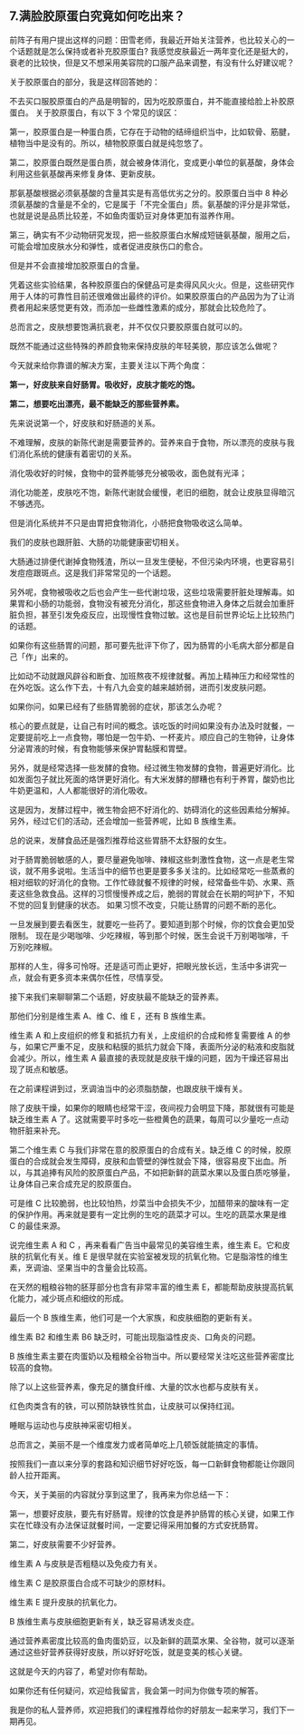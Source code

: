 ## 7.满脸胶原蛋白究竟如何吃出来？
前阵子有用户提出这样的问题：田雪老师，我最近开始关注营养，也比较关心的一个话题就是怎么保持或者补充胶原蛋白? 我感觉皮肤最近一两年变化还是挺大的，衰老的比较快，但是又不想采用美容院的口服产品来调整，有没有什么好建议呢？


关于胶原蛋白的部分，我是这样回答她的：


不去买口服胶原蛋白的产品是明智的，因为吃胶原蛋白，并不能直接给脸上补胶原蛋白。
关于胶原蛋白，有以下 3 个常见的误区：


第一，胶原蛋白是一种蛋白质，它存在于动物的结缔组织当中，比如软骨、筋腱，植物当中是没有的。所以，植物胶原蛋白就是纯忽悠了。


第二，胶原蛋白既然是蛋白质，就会被身体消化，变成更小单位的氨基酸，身体会利用这些氨基酸再来修复身体、更新皮肤。


那氨基酸根据必须氨基酸的含量其实是有高低优劣之分的。胶原蛋白当中 8 种必须氨基酸的含量是不全的，它是属于「不完全蛋白」质。氨基酸的评分是非常低，也就是说是品质比较差，不如鱼肉蛋奶豆对身体更加有滋养作用。


第三，确实有不少动物研究发现，把一些胶原蛋白水解成短链氨基酸，服用之后，可能会增加皮肤水分和弹性，或者促进皮肤伤口的愈合。


但是并不会直接增加胶原蛋白的含量。


凭着这些实验结果，各种胶原蛋白的保健品可是卖得风风火火。但是，这些研究作用于人体的可靠性目前还很难做出最终的评价。如果胶原蛋白的产品因为为了让消费者用起来感觉更有效，而添加一些雌性激素的成分，那就会比较危险了。


总而言之，皮肤想要饱满抗衰老，并不仅仅只要胶原蛋白就可以的。


既然不能通过这些特殊的养颜食物来保持皮肤的年轻美貌，那应该怎么做呢？


今天就来给你靠谱的解决方案，主要关注以下两个角度：


**第一，好皮肤来自好肠胃。吸收好，皮肤才能吃的饱。**


**第二，想要吃出漂亮，最不能缺乏的那些营养素。**


先来说说第一个，好皮肤和好肠道的关系。


不难理解，皮肤的新陈代谢是需要营养的。营养来自于食物，所以漂亮的皮肤与我们消化系统的健康有着密切的关系。


消化吸收好的时候，食物中的营养能够充分被吸收，面色就有光泽；


消化功能差，皮肤吃不饱，新陈代谢就会缓慢，老旧的细胞，就会让皮肤显得暗沉不够透亮。


但是消化系统并不只是由胃把食物消化，小肠把食物吸收这么简单。


我们的皮肤也跟肝脏、大肠的功能健康密切相关。


大肠通过排便代谢掉食物残渣，所以一旦发生便秘，不但污染内环境，也更容易引发痘痘跟斑点。这是我们非常常见的一个话题。


另外呢，食物被吸收之后也会产生一些代谢垃圾，这些垃圾需要肝脏处理解毒。如果胃和小肠的功能弱，食物没有被充分消化，那这些食物进入身体之后就会加重肝脏负担，甚至引发免疫反应，出现慢性食物过敏。这也是目前世界论坛上比较热门的话题。


如果你有这些肠胃的问题，那可要先批评下你了，因为肠胃的小毛病大部分都是自己「作」出来的。


比如动不动就跟风辟谷和断食、加班熬夜不规律就餐。再加上精神压力和经常性的在外吃饭。这么作下去，十有八九会变的越来越娇弱，进而引发皮肤问题。


如果你问，如果已经有了些肠胃脆弱的症状，那该怎么办呢？


核心的要点就是，让自己有时间的概念。该吃饭的时间如果没有办法及时就餐，一定要提前吃上一点食物，哪怕是一包牛奶、一杯麦片。顺应自己的生物钟，让身体分泌胃液的时候，有食物能够来保护胃黏膜和胃壁。


另外，就是经常选择一些发酵的食物。经过微生物发酵的食物，普遍更好消化。比如发面包子就比死面的烙饼更好消化。有大米发酵的醪糟也有利于养胃，酸奶也比牛奶更温和，人人都能很好的消化吸收。


这是因为，发酵过程中，微生物会把不好消化的、妨碍消化的这些因素给分解掉。另外，经过它们的活动，还会增加一些营养呢，比如 B 族维生素。


总的说来，发酵食品还是强烈推荐给这些胃肠不太舒服的女生。


对于肠胃脆弱敏感的人，要尽量避免咖啡、辣椒这些刺激性食物，这一点是老生常谈，就不用多说啦。生活当中的细节也更是要多多关注的。比如经常吃一些蒸煮的相对细软的好消化的食物。工作忙碌就餐不规律的时候，经常备些牛奶、水果、燕麦这些急救食品。这样的习惯慢慢养成之后，脆弱的胃就会在长期的呵护下，不知不觉的回复到健康的状态。
如果习惯不改变，只能让肠胃的问题不断的恶化。


一旦发展到要去看医生，就要吃一些药了。要知道到那个时候，你的饮食会更加受限制。
现在是少喝咖啡、少吃辣椒，等到那个时候，医生会说千万别喝咖啡，千万别吃辣椒。


那样的人生，得多可怜呀。还是适可而止更好，把眼光放长远，生活中多讲究一点，就会有更多资本来偶尔任性，尽情享受。


接下来我们来聊聊第二个话题，好皮肤最不能缺乏的营养素。


那他们分别是维生素 A、维 C、维 E ，还有 B 族维生素。


维生素 A 和上皮组织的修复和抵抗力有关，上皮组织的合成和修复需要维 A 的参与，如果它严重不足，皮肤和粘膜的抵抗力就会下降，表面所分泌的粘液和皮脂就会减少。所以，维生素 A 最直接的表现就是皮肤干燥的问题，因为干燥还容易出现了斑点和敏感。


在之前课程讲到过，烹调油当中的必须脂肪酸，也跟皮肤干燥有关。


除了皮肤干燥，如果你的眼睛也经常干涩，夜间视力会明显下降，那就很有可能是缺乏维生素 A 了。这就需要平时多吃一些橙黄色的蔬果，每周可以少量吃一点动物肝脏来补充。


第二个维生素 C 与我们非常在意的胶原蛋白的合成有关。缺乏维 C 的时候，胶原蛋白的合成就会发生障碍，皮肤和血管壁的弹性就会下降，很容易皮下出血。所以，与其追捧有风险的胶原蛋白产品，不如把新鲜的蔬菜水果以及蛋白质吃够量，让身体自己来合成充足的胶原蛋白。


可是维 C 比较脆弱，也比较怕热，炒菜当中会损失不少，加醋带来的酸味有一定的保护作用。再来就是要有一定比例的生吃的蔬菜才可以。生吃的蔬菜水果是维 C 的最佳来源。


说完维生素 A 和 C ，再来看看广告当中最常见的美容维生素，维生素 E。它和皮肤的抗氧化有关。维 E 是很早就在实验室被发现的抗氧化物。它是脂溶性的维生素，烹调油、坚果当中的含量会比较高。


在天然的粗粮谷物的胚芽部分也含有非常丰富的维生素 E，都能帮助皮肤提高抗氧化能力，减少斑点和细纹的形成。


最后一个 B 族维生素，他们可是一个大家族，和皮肤细胞的更新有关。


维生素 B2 和维生素 B6 缺乏时，可能出现脂溢性皮炎、口角炎的问题。


B 族维生素主要在肉蛋奶以及粗粮全谷物当中。所以要经常关注吃这些营养密度比较高的食物。


除了以上这些营养素，像充足的膳食纤维、大量的饮水也都与皮肤有关。


红色肉类含有的铁，可以预防缺铁性贫血，让皮肤可以保持红润。


睡眠与运动也与皮肤神采密切相关。


总而言之，美丽不是一个维度发力或者简单吃上几顿饭就能搞定的事情。


按照我们一直以来分享的套路和知识细节好好吃饭，每一口新鲜食物都能让你跟同龄人拉开距离。


今天，关于美丽的内容就分享到这里了，我再来为你总结一下：


第一，想要好皮肤，要先有好肠胃。规律的饮食是养护肠胃的核心关键，如果工作实在忙碌没有办法保证就餐时间，一定要记得采用加餐的方式安抚肠胃。


第二，好皮肤需要不少好营养。


维生素 A 与皮肤是否粗糙以及免疫力有关。


维生素 C 是胶原蛋白合成不可缺少的原材料。


维生素 E 提升皮肤的抗氧化力。


B 族维生素与皮肤细胞更新有关，缺乏容易诱发炎症。


通过营养素密度比较高的鱼肉蛋奶豆，以及新鲜的蔬菜水果、全谷物，就可以逐渐通过这些好营养获得好皮肤，所以好好吃饭，就是变美的核心关键。


这就是今天的内容了，希望对你有帮助。


如果你还有任何疑问，欢迎给我留言，我会第一时间为你做专项的解答。


我是你的私人营养师，欢迎把我们的课程推荐给你的好朋友一起来学习，我们下一期再见。

